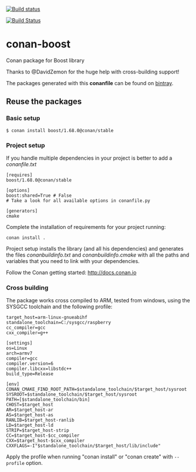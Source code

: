 [![Build status](https://ci.appveyor.com/api/projects/status/hlb8joewtth07nmb/branch/release/1.68.0?svg=true)](https://ci.appveyor.com/project/lasote/conan-boost/branch/release/1.68.0)

[![Build Status](https://travis-ci.org/lasote/conan-boost.svg?branch=release%2F1.68.0)](https://travis-ci.org/lasote/conan-boost)

# conan-boost

Conan package for Boost library

Thanks to @DavidZemon for the huge help with cross-building support!

The packages generated with this **conanfile** can be found on [bintray](https://bintray.com/conan-community).

## Reuse the packages

### Basic setup

    $ conan install boost/1.68.0@conan/stable

### Project setup

If you handle multiple dependencies in your project is better to add a *conanfile.txt*

    [requires]
    boost/1.68.0@conan/stable

    [options]
    boost:shared=True # False
    # Take a look for all available options in conanfile.py

    [generators]
    cmake

Complete the installation of requirements for your project running:</small></span>

    conan install .

Project setup installs the library (and all his dependencies) and generates the files *conanbuildinfo.txt* and *conanbuildinfo.cmake*
with all the paths and variables that you need to link with your dependencies.

Follow the Conan getting started: http://docs.conan.io


### Cross building

The package works cross compiled to ARM, tested from windows, using the SYSGCC toolchain and the following profile:

    target_host=arm-linux-gnueabihf
    standalone_toolchain=C:/sysgcc/raspberry
    cc_compiler=gcc
    cxx_compiler=g++

    [settings]
    os=Linux
    arch=armv7
    compiler=gcc
    compiler.version=6
    compiler.libcxx=libstdc++
    build_type=Release

    [env]
    CONAN_CMAKE_FIND_ROOT_PATH=$standalone_toolchain/$target_host/sysroot
    SYSROOT=$standalone_toolchain/$target_host/sysroot
    PATH=[$standalone_toolchain/bin]
    CHOST=$target_host
    AR=$target_host-ar
    AS=$target_host-as
    RANLIB=$target_host-ranlib
    LD=$target_host-ld
    STRIP=$target_host-strip
    CC=$target_host-$cc_compiler
    CXX=$target_host-$cxx_compiler
    CXXFLAGS=-I"$standalone_toolchain/$target_host/lib/include"


Apply the profile when running "conan install" or "conan create" with ``--profile`` option.
